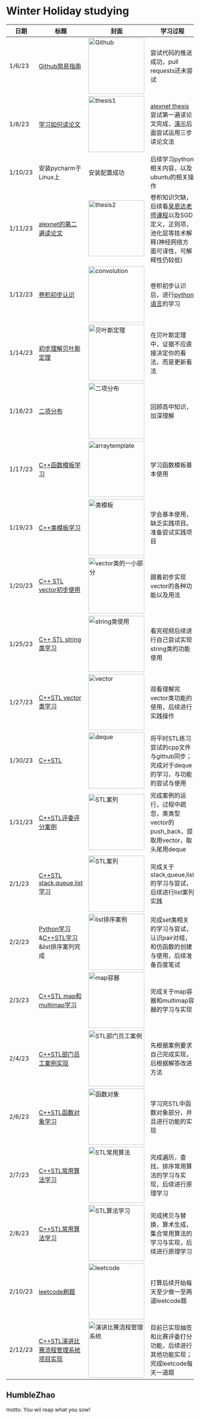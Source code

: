 # Winter Holiday studying

|日期|标题|封面|学习过程|
|------|------|------|------|
|1/6/23|[Github简易指南](https://orangex4.cool/post/github-tutorials-for-beginner/)|<img src="https://user-images.githubusercontent.com/113875830/210921555-52be50e3-8f1b-4847-83a3-9501066988b6.png" width="150" height=auto alt="Github"/><br/>|尝试代码的推送成功，pull requests还未尝试|
|1/8/23|[学习如何读论文](https://www.bilibili.com/video/BV1H44y1t75x/?vd_source=905b1a936b14f4596f66bae3f952df19)|<img src="https://user-images.githubusercontent.com/113875830/211189284-c3f63934-6cbb-48d7-aa66-53b0fc2e6f1e.png" width="150" height=auto alt="thesis1"/><br/>|[alexnet thesis](https://papers.nips.cc/paper/2012/hash/c399862d3b9d6b76c8436e924a68c45b-Abstract.html)尝试第一遍读论文完成，[演示](https://www.bilibili.com/video/BV1ih411J7Kz/?spm_id_from=333.788&vd_source=905b1a936b14f4596f66bae3f952df19)后面尝试运用三步读论文法|
|1/10/23|安装pycharm于Linux上|安装配置成功|后续学习python相关内容，以及ubuntu的相关操作|
|1/11/23|[alexnet的第二遍读论文](https://www.bilibili.com/video/BV1hq4y157t1/?spm_id_from=333.788&vd_source=905b1a936b14f4596f66bae3f952df19)|<img src="https://user-images.githubusercontent.com/113875830/211567059-cf8b36a5-a6ce-4173-a39f-30e696ed3a88.png" width="150" height=auto alt="thesis2"/><br/>|卷积知识欠缺，后续看[吴恩达老师课程](https://search.bilibili.com/all?vt=47028531&keyword=%E5%90%B4%E6%81%A9%E8%BE%BE&from_source=webtop_search&spm_id_from=333.788&search_source=5)以及SGD定义，正则项，池化层等技术解释(神经网络方面可译性，可解释性仍较低)|
|1/12/23|[卷积初步认识](https://www.bilibili.com/video/BV1Vd4y1e7pj/?spm_id_from=333.999.0.0&vd_source=905b1a936b14f4596f66bae3f952df19)|<img src ="https://user-images.githubusercontent.com/113875830/212231351-347218ff-bafd-4ad4-8351-d882027bcdd7.png" width="150" height=auto alt="convolution"/><br/>|卷积初步认识后，进行[python语言](https://www.bilibili.com/video/BV1ex411x7Em/?spm_id_from=333.999.top_right_bar_window_custom_collection.content.click&vd_source=905b1a936b14f4596f66bae3f952df19)的学习|
|1/14/23|[初步理解贝叶斯定理](https://www.bilibili.com/video/BV1R7411a76r/?spm_id_from=333.999.0.0&vd_source=905b1a936b14f4596f66bae3f952df19)|<img src ="https://user-images.githubusercontent.com/113875830/212477767-741a1c01-b846-4712-84d4-e620cf71d83f.png" width="150" height=auto alt="贝叶斯定理"/><br/>|在贝叶斯定理中，证据不应直接决定你的看法，而是更新看法|
|1/16/23|[二项分布](https://www.bilibili.com/video/BV1Bz411b7Jy/?spm_id_from=333.999.0.0&vd_source=905b1a936b14f4596f66bae3f952df19)|<img src ="https://user-images.githubusercontent.com/113875830/212915569-25af3293-a3f1-4b0b-84e6-839452103113.png" width="150" height=auto alt="二项分布"/><br/>|回顾高中知识，加深理解|
|1/17/23|[C++函数模板学习](https://www.bilibili.com/video/BV1et411b73Z?p=168&vd_source=905b1a936b14f4596f66bae3f952df19)|<img src ="https://user-images.githubusercontent.com/113875830/212916334-f8a673fc-07c7-456e-ad57-e9cd411ff67a.png" width="150" height=auto alt="arraytemplate"/><br/>|学习函数模板基本使用|
|1/19/23|[C++类模板学习](https://www.bilibili.com/video/BV1et411b73Z?p=184&vd_source=905b1a936b14f4596f66bae3f952df19)|<img src ="https://user-images.githubusercontent.com/113875830/213386210-39434755-1944-43b5-ac20-e0b06296f87e.png" width="150" height=auto alt="类模板"/><br/>|学会基本使用，缺乏实践项目。准备尝试实践项目|
|1/20/23|[C++ STL vector初步使用](https://www.bilibili.com/video/BV1et411b73Z?p=185&vd_source=905b1a936b14f4596f66bae3f952df19)|<img src="https://user-images.githubusercontent.com/113875830/215251936-16fe2dcc-9f79-41d0-b1ac-a8f24640e33c.png" width="150" height=auto alt="vector类的一小部分"/><br/>|跟着初步实现vector的各种功能以及用法|
|1/25/23|[C++ STL string类学习](https://www.bilibili.com/video/BV1et411b73Z?p=190&vd_source=905b1a936b14f4596f66bae3f952df19)|<img src ="https://user-images.githubusercontent.com/113875830/215251793-3cfb9006-376c-47c1-8e7f-6fd73f2a7255.png" width="150" height=auto alt="string类使用"/><br/>|看完视频后续进行自己尝试实现string类的功能使用|
|1/27/23|[C++STL vector类学习](https://www.bilibili.com/video/BV1et411b73Z?p=203&vd_source=905b1a936b14f4596f66bae3f952df19)|<img src="https://user-images.githubusercontent.com/113875830/215257162-add0780d-60ca-4ce2-bb59-723981b695d0.png" width ="150" height=auto alt="vector"/><br/>|观看理解完vector类功能的使用，后续进行实践操作|
|1/30/23|[C++STL](https://www.bilibili.com/video/BV1et411b73Z?p=204&vd_source=905b1a936b14f4596f66bae3f952df19)|<img src ="https://user-images.githubusercontent.com/113875830/215480699-4a79d4f9-e237-493c-b622-f2b448d8163b.png" width="150" height=auto alt="deque"/><br/>|将平时STL练习尝试的cpp文件与github同步；完成对于deque的学习，与功能的尝试与使用|
|1/31/23|[C++STL评委评分案例](https://www.bilibili.com/video/BV1et411b73Z?p=210&vd_source=905b1a936b14f4596f66bae3f952df19)|<img src ="https://user-images.githubusercontent.com/113875830/215694906-646c9f2a-b795-4483-b575-98ef52c16324.png" width="150" height=auto alt="STL案列"/><br/>|完成案例的运行，过程中疏忽，类类型vector的push_back，提取用vector，取头尾用deque|
|2/1/23|[C++STL stack,queue,list学习](https://www.bilibili.com/video/BV1et411b73Z?p=221&vd_source=905b1a936b14f4596f66bae3f952df19)|<img src="https://user-images.githubusercontent.com/113875830/216025690-94052b3c-e89c-446c-9ebc-6727ffc01d05.png" width="150" height=auto alt="STL案列"/><br/>|完成关于stack,queue,list的学习与尝试，后续进行list案列实践|
|2/2/23|[Python学习]()&[C++STL学习]()&list排序案列完成|<img src ="https://user-images.githubusercontent.com/113875830/216268859-bbf42c0a-cdbd-4f69-8ded-f66ab1aeae58.png" width="150" height=auto alt="list排序案例"/><br/>|完成set类相关的学习与尝试，认识pair对组，和仿函数的创建与使用，后续准备百度笔试|
|2/3/23|[C++STL map和multimap学习](https://www.bilibili.com/video/BV1et411b73Z?p=235&vd_source=905b1a936b14f4596f66bae3f952df19)|<img src="https://user-images.githubusercontent.com/113875830/216622479-8d1125b5-9b60-4ff0-bf83-5696a938bc5c.png" width="150" height=auto alt="map容器"/><br/>|完成关于map容器和multimap容器的学习与实现|
|2/4/23|[C++STL部门员工案例实现](https://github.com/YanzhaoDrew/WHstudying1/tree/main/STLcase)|<img src="https://user-images.githubusercontent.com/113875830/216756947-4f558bc5-b6fa-4be7-8041-076b22d47c1f.png" width="150" height=auto alt="STL部门员工案例"/><br/>|先根据案例要求自己完成实现，后根据解答改进方法|
|2/6/23|[C++STL函数对象学习](https://www.bilibili.com/video/BV1et411b73Z?p=242&vd_source=905b1a936b14f4596f66bae3f952df19)|<img src ="https://user-images.githubusercontent.com/113875830/216947897-7bb8a50e-b40f-4416-a78f-46673f0849a4.png" width="150" height=auto alt="函数对象"/><br/>|学习完STL中函数对象部分，并且进行功能的实现|
|2/7/23|[C++STL常用算法学习](https://www.bilibili.com/video/BV1et411b73Z?p=254&vd_source=905b1a936b14f4596f66bae3f952df19)|<img src="https://user-images.githubusercontent.com/113875830/217292558-7cbcefbb-2ac3-4abf-8dc0-bfac4fe6a132.png" width="150" height=auto alt="STL常用算法"/><br/>|完成遍历，查找，排序常用算法的学习与实现，后续进行原理学习|
|2/8/23|[C++STL常用算法学习](https://www.bilibili.com/video/BV1et411b73Z?p=263&vd_source=905b1a936b14f4596f66bae3f952df19)|<img src ="https://user-images.githubusercontent.com/113875830/217484175-04d4bfb0-40ad-4663-97b4-110f9ebedb7e.png" width="150" height=auto alt="STL算法学习"/><br/>|完成拷贝与替换，算术生成，集合常用算法的学习与实现，后续进行原理学习|
|2/10/23|[leetcode刷题](https://leetcode.cn/study-plan/algorithms/?progress=jo7qdcj)|<img src ="https://user-images.githubusercontent.com/113875830/218295548-495107fd-d393-41f9-ab67-3811e15c1f3e.png" width ="150" height = auto alt="leetcode"/><br/>|打算后续开始每天至少做一至两道leetcode题|
|2/12/23|[C++STL演讲比赛流程管理系统项目实现](https://github.com/YanzhaoDrew/WHstudying1/tree/main/SpeechContestSystem)|<img src="https://user-images.githubusercontent.com/113875830/218311218-b421e066-5995-4bcd-bbd2-24ac08411537.png" width="150" height=auto alt="演讲比赛流程管理系统"/><br/>|目前已实现抽签和比赛评委打分功能，后续进行其他功能实现；完成leetcode每天一道题|




## HumbleZhao
motto: You wil reap what you sow!


